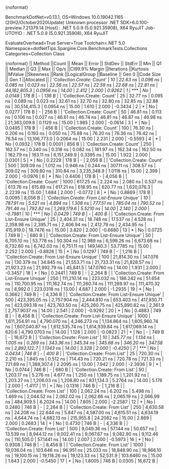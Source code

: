 {noformat}

BenchmarkDotNet=v0.13.1, OS=Windows 10.0.19042.1165 (20H2/October2020Update)
Unknown processor
.NET SDK=6.0.100-preview.7.21379.14
  [Host]     : .NET 5.0.9 (5.0.921.35908), X64 RyuJIT
  Job-UTOYIO : .NET 5.0.9 (5.0.921.35908), X64 RyuJIT

EvaluateOverhead=True  Server=True  Toolchain=.NET 5.0  
Namespace=dotNetTips.Spargine.Core.BenchmarkTests.Collections  Categories=Collection Class  

{noformat}
||                                      Method ||Count ||           Mean ||       Error ||      StdDev ||      StdErr ||            Min ||             Q1 ||         Median ||             Q3 ||            Max ||        Op/s ||CI99.9% Margin ||Iterations ||Kurtosis ||MValue ||Skewness ||Rank ||LogicalGroup ||Baseline || Gen 0 ||Code Size || Gen 1 ||Allocated ||
|                   *'Collection.Create: Count'* |    *10* |        *22.63 ns* |     *0.096 ns* |     *0.085 ns* |     *0.023 ns* |        *22.56 ns* |        *22.57 ns* |        *22.59 ns* |        *22.68 ns* |        *22.81 ns* | *44,182,805.3* |      *0.0956 ns* |      *14.00* |    *2.412* |  *2.000* |   *0.9262* |    *1* |            *** |       *No* | *0.0148* |     *178 B* |      *-* |     *136 B* |
|                   'Collection.Create: Count' |    25 |        32.77 ns |     0.095 ns |     0.089 ns |     0.023 ns |        32.61 ns |        32.70 ns |        32.80 ns |        32.85 ns |        32.88 ns | 30,514,415.3 |      0.0954 ns |      15.00 |    1.610 |  2.000 |  -0.3434 |    2 |            * |       No | 0.0277 |     178 B |      - |     256 B |
|                   'Collection.Create: Count' |    50 |        46.81 ns |     0.113 ns |     0.106 ns |     0.027 ns |        46.61 ns |        46.74 ns |        46.81 ns |        46.87 ns |        46.98 ns | 21,363,009.8 |      0.1129 ns |      15.00 |    1.985 |  2.000 |  -0.0614 |    3 |            * |       No | 0.0495 |     178 B |      - |     456 B |
|                   'Collection.Create: Count' |   100 |        76.30 ns |     0.206 ns |     0.193 ns |     0.050 ns |        75.88 ns |        76.20 ns |        76.36 ns |        76.42 ns |        76.54 ns | 13,106,773.0 |      0.2064 ns |      15.00 |    2.231 |  2.000 |  -0.5593 |    4 |            * |       No | 0.0932 |     178 B | 0.0001 |     856 B |
|                   'Collection.Create: Count' |   250 |       162.57 ns |     0.340 ns |     0.318 ns |     0.082 ns |       161.97 ns |       162.34 ns |       162.50 ns |       162.79 ns |       163.11 ns |  6,151,249.9 |      0.3395 ns |      15.00 |    1.922 |  2.000 |   0.0301 |    5 |            * |       No | 0.2229 |     178 B |      - |   2,056 B |
|                   'Collection.Create: Count' |   500 |       309.09 ns |     1.012 ns |     0.946 ns |     0.244 ns |       307.11 ns |       308.57 ns |       309.02 ns |       309.80 ns |       310.84 ns |  3,235,348.9 |      1.0118 ns |      15.00 |    2.399 |  2.000 |  -0.0976 |    6 |            * |       No | 0.4406 |     178 B |      - |   4,056 B |
|                   'Collection.Create: Count' |  1000 |       617.25 ns |     2.224 ns |     2.080 ns |     0.537 ns |       613.76 ns |       615.89 ns |       617.21 ns |       618.95 ns |       620.77 ns |  1,620,076.3 |      2.2239 ns |      15.00 |    1.684 |  2.000 |  -0.0772 |    8 |            * |       No | 0.8869 |     178 B | 0.0095 |   8,056 B |
| *'Collection.Create: From List-Ensure Unique'* |    *10* |       *787.91 ns* |     *5.521 ns* |     *4.894 ns* |     *1.308 ns* |       *777.51 ns* |       *785.04 ns* |       *790.52 ns* |       *791.46 ns* |       *792.82 ns* |  *1,269,179.6* |      *5.5210 ns* |      *14.00* |    *2.140* |  *2.000* |  *-0.7981* |   *10* |            *** |       *No* | *0.0429* |     *749 B* |      *-* |     *400 B* |
| 'Collection.Create: From List-Ensure Unique' |    25 |     2,404.31 ns |    18.748 ns |    17.537 ns |     4.528 ns |     2,358.98 ns |     2,395.71 ns |     2,406.94 ns |     2,412.79 ns |     2,434.95 ns |    415,919.0 |     18.7476 ns |      15.00 |    3.820 |  2.000 |  -0.6680 |   13 |            * |       No | 0.0725 |     749 B |      - |     680 B |
| 'Collection.Create: From List-Ensure Unique' |    50 |     6,705.10 ns |    53.778 ns |    50.304 ns |    12.989 ns |     6,599.26 ns |     6,673.68 ns |     6,732.60 ns |     6,742.03 ns |     6,751.11 ns |    149,140.3 |     53.7785 ns |      15.00 |    2.252 |  2.000 |  -0.8826 |   15 |            * |       No | 0.1297 |     749 B |      - |   1,216 B |
| 'Collection.Create: From List-Ensure Unique' |   100 |    21,814.30 ns |   147.076 ns |   130.379 ns |    34.845 ns |    21,553.71 ns |    21,733.31 ns |    21,828.57 ns |    21,923.23 ns |    21,992.79 ns |     45,841.5 |    147.0760 ns |      14.00 |    1.931 |  2.000 |  -0.3457 |   18 |            * |       No | 0.2441 |     749 B |      - |   2,264 B |
| 'Collection.Create: From List-Ensure Unique' |   250 |   111,210.14 ns |   223.032 ns |   186.242 ns |    51.654 ns |   110,700.95 ns |   111,162.74 ns |   111,260.74 ns |   111,289.97 ns |   111,470.32 ns |      8,992.0 |    223.0318 ns |      13.00 |    4.687 |  2.000 |  -1.2935 |   19 |            * |       No | 0.3662 |     749 B |      - |   4,336 B |
| 'Collection.Create: From List-Ensure Unique' |   500 |   423,395.05 ns | 2,757.904 ns | 2,444.810 ns |   653.403 ns |   417,930.71 ns |   423,093.18 ns |   423,763.50 ns |   425,260.75 ns |   425,890.82 ns |      2,361.9 |  2,757.9037 ns |      14.00 |    2.541 |  2.000 |  -0.9292 |   20 |            * |       No | 0.4883 |     749 B |      - |   8,456 B |
| 'Collection.Create: From List-Ensure Unique' |  1000 | 1,611,254.91 ns | 4,790.070 ns | 4,246.273 ns | 1,134.864 ns | 1,605,960.74 ns | 1,607,040.87 ns | 1,612,535.74 ns | 1,614,939.84 ns | 1,617,069.14 ns |        620.6 |  4,790.0703 ns |      14.00 |    1.128 |  2.000 |  -0.0823 |   21 |            * |       No |      - |     749 B |      - |  16,672 B |
|               *'Collection.Create: From List'* |    *10* |       *345.77 ns* |     *1.134 ns* |     *1.005 ns* |     *0.269 ns* |       *343.36 ns* |       *345.34 ns* |       *345.68 ns* |       *346.20 ns* |       *347.58 ns* |  *2,892,122.7* |      *1.1343 ns* |      *14.00* |    *3.328* |  *2.000* |  *-0.4250* |    *7* |            *** |       *No* | *0.0434* |     *746 B* |      *-* |     *400 B* |
|               'Collection.Create: From List' |    25 |       720.30 ns |     2.210 ns |     1.845 ns |     0.512 ns |       714.43 ns |       720.21 ns |       720.78 ns |       721.33 ns |       721.69 ns |  1,388,307.4 |      2.2095 ns |      13.00 |    7.942 |  2.000 |  -2.3936 |    9 |            * |       No | 0.0744 |     746 B |      - |     680 B |
|               'Collection.Create: From List' |    50 |     1,203.17 ns |     5.276 ns |     4.677 ns |     1.250 ns |     1,189.75 ns |     1,201.92 ns |     1,203.27 ns |     1,206.03 ns |     1,208.80 ns |    831,134.3 |      5.2764 ns |      14.00 |    5.176 |  2.000 |  -1.4117 |   11 |            * |       No | 0.1316 |     746 B |      - |   1,216 B |
|               'Collection.Create: From List' |   100 |     2,062.24 ns |     6.202 ns |     5.498 ns |     1.469 ns |     2,044.52 ns |     2,062.02 ns |     2,062.66 ns |     2,065.19 ns |     2,066.99 ns |    484,909.5 |      6.2024 ns |      14.00 |    7.805 |  2.000 |  -2.2587 |   12 |            * |       No | 0.2480 |     746 B |      - |   2,264 B |
|               'Collection.Create: From List' |   250 |     4,630.58 ns |    24.208 ns |    22.644 ns |     5.847 ns |     4,587.00 ns |     4,615.51 ns |     4,634.19 ns |     4,644.74 ns |     4,682.13 ns |    215,955.8 |     24.2082 ns |      15.00 |    2.869 |  2.000 |   0.2683 |   14 |            * |       No | 0.4730 |     746 B |      - |   4,336 B |
|               'Collection.Create: From List' |   500 |     9,049.36 ns |    57.144 ns |    50.657 ns |    13.539 ns |     8,944.12 ns |     9,002.41 ns |     9,067.67 ns |     9,082.90 ns |     9,112.46 ns |    110,505.0 |     57.1441 ns |      14.00 |    2.007 |  2.000 |  -0.5973 |   16 |            * |       No | 0.9308 |     746 B |      - |   8,456 B |
|               'Collection.Create: From List' |  1000 |    19,036.04 ns |   103.646 ns |    96.951 ns |    25.033 ns |    18,848.90 ns |    18,966.10 ns |    19,100.15 ns |    19,118.26 ns |    19,123.33 ns |     52,531.9 |    103.6460 ns |      15.00 |    1.643 |  2.000 |  -0.5450 |   17 |            * |       No | 1.8005 |     746 B | 0.0305 |  16,672 B |
